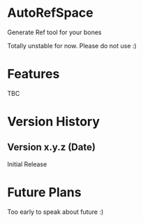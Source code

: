 # AutoRefSpace
Generate Ref tool for your bones

Totally unstable for now. Please do not use :)

# Features
TBC

# Version History

## Version x.y.z (Date)

Initial Release

# Future Plans

Too early to speak about future :)

